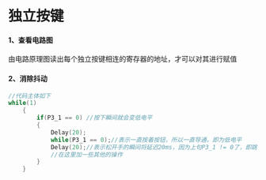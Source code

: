 # 独立按键

#### 1、查看电路图

由电路原理图读出每个独立按键相连的寄存器的地址，才可以对其进行赋值

#### 2、消除抖动

```c
//代码主体如下
while(1)
	{
		if(P3_1 == 0) //按下瞬间就会变低电平
		{
			Delay(20);
			while(P3_1 == 0);//表示一直按着按钮，所以一直导通，即为低电平
			Delay(20);//表示松开手的瞬间将延迟20ms，因为上句P3_1 != 0了，即跳出了while循环，即在这时刻松手了
			//在这里加一些其他的操作
		}
	}

```

